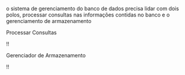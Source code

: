 o sistema de gerenciamento do banco de dados precisa lidar com dois polos, processar consultas nas informações contidas no banco e o gerenciamento de armazenamento

Processar Consultas

!!

Gerenciador de Armazenamento

!!